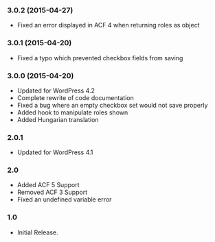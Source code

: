 ### 3.0.2 (2015-04-27)
- Fixed an error displayed in ACF 4 when returning roles as object


### 3.0.1 (2015-04-20)
- Fixed a typo which prevented checkbox fields from saving

### 3.0.0 (2015-04-20)
- Updated for WordPress 4.2
- Complete rewrite of code documentation
- Fixed a bug where an empty checkbox set would not save properly
- Added hook to manipulate roles shown
- Added Hungarian translation

### 2.0.1
- Updated for WordPress 4.1

### 2.0
- Added ACF 5 Support
- Removed ACF 3 Support
- Fixed an undefined variable error

### 1.0
- Initial Release.
